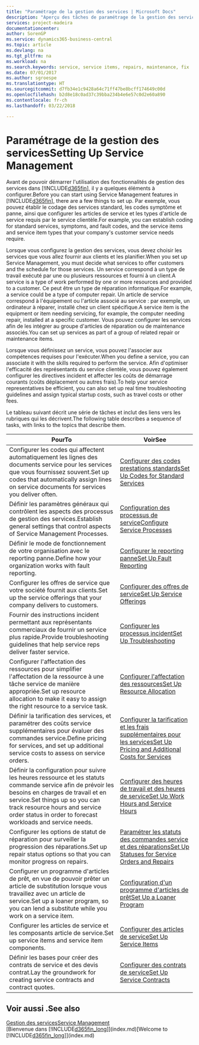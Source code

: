 ```yaml
---
title: "Paramétrage de la gestion des services | Microsoft Docs"
description: "Aperçu des tâches de paramétrage de la gestion des services en fonction de la manière dont vos partenaires gère leurs services."
services: project-madeira
documentationcenter: 
author: SorenGP
ms.service: dynamics365-business-central
ms.topic: article
ms.devlang: na
ms.tgt_pltfrm: na
ms.workload: na
ms.search.keywords: service, service items, repairs, maintenance, fix
ms.date: 07/01/2017
ms.author: sgroespe
ms.translationtype: HT
ms.sourcegitcommit: d7fb34e1c9428a64c71ff47be8bcff174649c00d
ms.openlocfilehash: b2d8e18c0ad37c39bba234b4e6e57c0d2e60a890
ms.contentlocale: fr-ch
ms.lasthandoff: 03/22/2018

---
```


# <a name="setting-up-service-management"></a><span data-ttu-id="7b8dd-103">Paramétrage de la gestion des services</span><span class="sxs-lookup"><span data-stu-id="7b8dd-103">Setting Up Service Management</span></span>
<span data-ttu-id="7b8dd-104">Avant de pouvoir démarrer l'utilisation des fonctionnalités de gestion des services dans [!INCLUDE[d365fin](includes/d365fin_md.md)], il y a quelques éléments à configurer.</span><span class="sxs-lookup"><span data-stu-id="7b8dd-104">Before you can start using Service Management features in [!INCLUDE[d365fin](includes/d365fin_md.md)], there are a few things to set up.</span></span> <span data-ttu-id="7b8dd-105">Par exemple, vous pouvez établir le codage des services standard, les codes symptôme et panne, ainsi que configurer les articles de service et les types d'article de service requis par le service clientèle.</span><span class="sxs-lookup"><span data-stu-id="7b8dd-105">For example, you can establish coding for standard services, symptoms, and fault codes, and the service items and service item types that your company's customer service needs require.</span></span>  

<span data-ttu-id="7b8dd-106">Lorsque vous configurez la gestion des services, vous devez choisir les services que vous allez fournir aux clients et les planifier.</span><span class="sxs-lookup"><span data-stu-id="7b8dd-106">When you set up Service Management, you must decide what services to offer customers and the schedule for those services.</span></span> <span data-ttu-id="7b8dd-107">Un service correspond à un type de travail exécuté par une ou plusieurs ressources et fourni à un client.</span><span class="sxs-lookup"><span data-stu-id="7b8dd-107">A service is a type of work performed by one or more resources and provided to a customer.</span></span> <span data-ttu-id="7b8dd-108">Ce peut être un type de réparation informatique.</span><span class="sxs-lookup"><span data-stu-id="7b8dd-108">For example, a service could be a type of computer repair.</span></span> <span data-ttu-id="7b8dd-109">Un article de service correspond à l'équipement ou l'article associé au service : par exemple, un ordinateur à réparer, installé chez un client spécifique.</span><span class="sxs-lookup"><span data-stu-id="7b8dd-109">A service item is the equipment or item needing servicing, for example, the computer needing repair, installed at a specific customer.</span></span> <span data-ttu-id="7b8dd-110">Vous pouvez configurer les services afin de les intégrer au groupe d'articles de réparation ou de maintenance associés.</span><span class="sxs-lookup"><span data-stu-id="7b8dd-110">You can set up services as part of a group of related repair or maintenance items.</span></span>  
  
<span data-ttu-id="7b8dd-111">Lorsque vous définissez un service, vous pouvez l'associer aux compétences requises pour l'exécuter.</span><span class="sxs-lookup"><span data-stu-id="7b8dd-111">When you define a service, you can associate it with the skills required to perform the service.</span></span> <span data-ttu-id="7b8dd-112">Afin d'optimiser l'efficacité des représentants du service clientèle, vous pouvez également configurer les directives incident et affecter les coûts de démarrage courants (coûts déplacement ou autres frais).</span><span class="sxs-lookup"><span data-stu-id="7b8dd-112">To help your service representatives be efficient, you can also set up real time troubleshooting guidelines and assign typical startup costs, such as travel costs or other fees.</span></span>  

<span data-ttu-id="7b8dd-113">Le tableau suivant décrit une série de tâches et inclut des liens vers les rubriques qui les décrivent.</span><span class="sxs-lookup"><span data-stu-id="7b8dd-113">The following table describes a sequence of tasks, with links to the topics that describe them.</span></span>  
  
| <span data-ttu-id="7b8dd-114">Pour</span><span class="sxs-lookup"><span data-stu-id="7b8dd-114">To</span></span> | <span data-ttu-id="7b8dd-115">Voir</span><span class="sxs-lookup"><span data-stu-id="7b8dd-115">See</span></span> |
| --- | --- |
| <span data-ttu-id="7b8dd-116">Configurer les codes qui affectent automatiquement les lignes des documents service pour les services que vous fournissez souvent.</span><span class="sxs-lookup"><span data-stu-id="7b8dd-116">Set up codes that automatically assign lines on service documents for services you deliver often.</span></span> |[<span data-ttu-id="7b8dd-117">Configurer des codes prestations standards</span><span class="sxs-lookup"><span data-stu-id="7b8dd-117">Set Up Codes for Standard Services</span></span>](service-how-setup-service-coding.md)|
| <span data-ttu-id="7b8dd-118">Définir les paramètres généraux qui contrôlent les aspects des processus de gestion des services.</span><span class="sxs-lookup"><span data-stu-id="7b8dd-118">Establish general settings that control aspects of Service Management Processes.</span></span>|[<span data-ttu-id="7b8dd-119">Configuration des processus de service</span><span class="sxs-lookup"><span data-stu-id="7b8dd-119">Configure Service Processes</span></span>](service-setup-service-processes.md)|
| <span data-ttu-id="7b8dd-120">Définir le mode de fonctionnement de votre organisation avec le reporting panne.</span><span class="sxs-lookup"><span data-stu-id="7b8dd-120">Define how your organization works with fault reporting.</span></span> |[<span data-ttu-id="7b8dd-121">Configurer le reporting panne</span><span class="sxs-lookup"><span data-stu-id="7b8dd-121">Set Up Fault Reporting</span></span>](service-how-setup-fault-reporting.md) |
| <span data-ttu-id="7b8dd-122">Configurer les offres de service que votre société fournit aux clients.</span><span class="sxs-lookup"><span data-stu-id="7b8dd-122">Set up the service offerings that your company delivers to customers.</span></span>|[<span data-ttu-id="7b8dd-123">Configurer des offres de service</span><span class="sxs-lookup"><span data-stu-id="7b8dd-123">Set Up Service Offerings</span></span>](service-how-setup-service-offerings.md)|
| <span data-ttu-id="7b8dd-124">Fournir des instructions incident permettant aux représentants commerciaux de fournir un service plus rapide.</span><span class="sxs-lookup"><span data-stu-id="7b8dd-124">Provide troubleshooting guidelines that help service reps deliver faster service.</span></span> |[<span data-ttu-id="7b8dd-125">Configurer les processus incident</span><span class="sxs-lookup"><span data-stu-id="7b8dd-125">Set Up Troubleshooting</span></span>](service-how-setup-troubleshooting.md) |
| <span data-ttu-id="7b8dd-126">Configurer l'affectation des ressources pour simplifier l'affectation de la ressource à une tâche service de manière appropriée.</span><span class="sxs-lookup"><span data-stu-id="7b8dd-126">Set up resource allocation to make it easy to assign the right resource to a service task.</span></span> |[<span data-ttu-id="7b8dd-127">Configurer l'affectation des ressources</span><span class="sxs-lookup"><span data-stu-id="7b8dd-127">Set Up Resource Allocation</span></span>](service-how-setup-resource-allocation.md) |
| <span data-ttu-id="7b8dd-128">Définir la tarification des services, et paramétrer des coûts service supplémentaires pour évaluer des commandes service.</span><span class="sxs-lookup"><span data-stu-id="7b8dd-128">Define pricing for services, and set up additional service costs to assess on service orders.</span></span> |[<span data-ttu-id="7b8dd-129">Configurer la tarification et les frais supplémentaires pour les services</span><span class="sxs-lookup"><span data-stu-id="7b8dd-129">Set Up Pricing and Additional Costs for Services</span></span>](service-how-setup-service-costs-pricing.md)|
| <span data-ttu-id="7b8dd-130">Définir la configuration pour suivre les heures ressource et les statuts commande service afin de prévoir les besoins en charges de travail et en service.</span><span class="sxs-lookup"><span data-stu-id="7b8dd-130">Set things up so you can track resource hours and service order status in order to forecast workloads and service needs.</span></span>|[<span data-ttu-id="7b8dd-131">Configurer des heures de travail et des heures de service</span><span class="sxs-lookup"><span data-stu-id="7b8dd-131">Set Up Work Hours and Service Hours</span></span>](service-how-setup-work-service-hours.md)|
| <span data-ttu-id="7b8dd-132">Configurer les options de statut de réparation pour surveiller la progression des réparations.</span><span class="sxs-lookup"><span data-stu-id="7b8dd-132">Set up repair status options so that you can monitor progress on repairs.</span></span> | [<span data-ttu-id="7b8dd-133">Paramétrer les statuts des commandes service et des réparations</span><span class="sxs-lookup"><span data-stu-id="7b8dd-133">Set Up Statuses for Service Orders and Repairs</span></span>](service-order-repair-status.md)|
| <span data-ttu-id="7b8dd-134">Configurer un programme d'articles de prêt, en vue de pouvoir prêter un article de substitution lorsque vous travaillez avec un article de service.</span><span class="sxs-lookup"><span data-stu-id="7b8dd-134">Set up a loaner program, so you can lend a substitute while you work on a service item.</span></span> |[<span data-ttu-id="7b8dd-135">Configuration d'un programme d'articles de prêt</span><span class="sxs-lookup"><span data-stu-id="7b8dd-135">Set Up a Loaner Program</span></span>](service-how-setup-loaner-program.md) |
| <span data-ttu-id="7b8dd-136">Configurer les articles de service et les composants article de service.</span><span class="sxs-lookup"><span data-stu-id="7b8dd-136">Set up service items and service item components.</span></span> |[<span data-ttu-id="7b8dd-137">Configurer des articles de service</span><span class="sxs-lookup"><span data-stu-id="7b8dd-137">Set Up Service Items</span></span>](service-how-setup-service-items.md) |
| <span data-ttu-id="7b8dd-138">Définir les bases pour créer des contrats de service et des devis contrat.</span><span class="sxs-lookup"><span data-stu-id="7b8dd-138">Lay the groundwork for creating service contracts and contract quotes.</span></span> |[<span data-ttu-id="7b8dd-139">Configurer des contrats de service</span><span class="sxs-lookup"><span data-stu-id="7b8dd-139">Set Up Service Contracts</span></span>](service-how-setup-service-contracts.md) |

## <a name="see-also"></a><span data-ttu-id="7b8dd-140">Voir aussi .</span><span class="sxs-lookup"><span data-stu-id="7b8dd-140">See also</span></span>
[<span data-ttu-id="7b8dd-141">Gestion des services</span><span class="sxs-lookup"><span data-stu-id="7b8dd-141">Service Management</span></span>](service-service.md)  
<span data-ttu-id="7b8dd-142">[Bienvenue dans [!INCLUDE[d365fin_long](includes/d365fin_long_md.md)]](index.md)</span><span class="sxs-lookup"><span data-stu-id="7b8dd-142">[Welcome to [!INCLUDE[d365fin_long](includes/d365fin_long_md.md)]](index.md)</span></span>  

